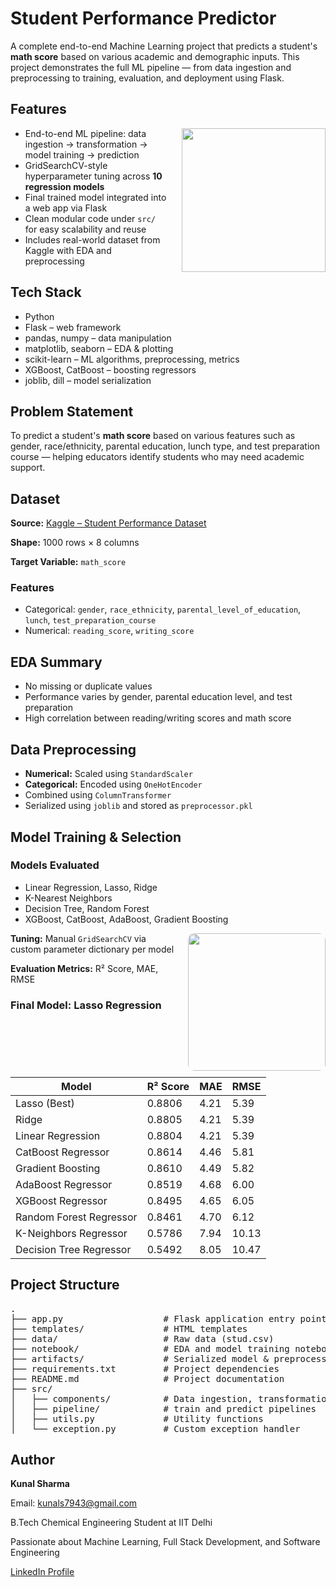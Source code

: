 <h1>Student Performance Predictor</h1>

<p>
A complete end-to-end Machine Learning project that predicts a student's <strong>math score</strong>
based on various academic and demographic inputs. This project demonstrates the full ML pipeline —
from data ingestion and preprocessing to training, evaluation, and deployment using Flask.
</p>

<h2>Features</h2>

<p>
  <img src="https://github.com/7oSkaaa/7oSkaaa/blob/main/Images/Right_Side.gif?raw=true" width="230" align="right" style="margin-left: 20px; margin-bottom: 10px;" />
</p>

<ul>
  <li>End-to-end ML pipeline: data ingestion → transformation → model training → prediction</li>
  <li>GridSearchCV-style hyperparameter tuning across <strong>10 regression models</strong></li>
  <li>Final trained model integrated into a web app via Flask</li>
  <li>Clean modular code under <code>src/</code> for easy scalability and reuse</li>
  <li>Includes real-world dataset from Kaggle with EDA and preprocessing</li>
</ul>

<h2>Tech Stack</h2>

<ul>
  <li>Python</li>
  <li>Flask – web framework</li>
  <li>pandas, numpy – data manipulation</li>
  <li>matplotlib, seaborn – EDA & plotting</li>
  <li>scikit-learn – ML algorithms, preprocessing, metrics</li>
  <li>XGBoost, CatBoost – boosting regressors</li>
  <li>joblib, dill – model serialization</li>
</ul>

<h2>Problem Statement</h2>

<p>
To predict a student's <strong>math score</strong> based on various features such as gender, race/ethnicity,
parental education, lunch type, and test preparation course — helping educators identify students
who may need academic support.
</p>

<h2>Dataset</h2>

<p><strong>Source:</strong> <a href="https://www.kaggle.com/datasets/spscientist/students-performance-in-exams" target="_blank">Kaggle – Student Performance Dataset</a></p>
<p><strong>Shape:</strong> 1000 rows × 8 columns</p>
<p><strong>Target Variable:</strong> <code>math_score</code></p>

<h3>Features</h3>

<ul>
  <li>Categorical: <code>gender</code>, <code>race_ethnicity</code>, <code>parental_level_of_education</code>, <code>lunch</code>, <code>test_preparation_course</code></li>
  <li>Numerical: <code>reading_score</code>, <code>writing_score</code></li>
</ul>

<h2>EDA Summary</h2>

<ul>
  <li>No missing or duplicate values</li>
  <li>Performance varies by gender, parental education level, and test preparation</li>
  <li>High correlation between reading/writing scores and math score</li>
</ul>

<h2>Data Preprocessing</h2>

<ul>
  <li><strong>Numerical:</strong> Scaled using <code>StandardScaler</code></li>
  <li><strong>Categorical:</strong> Encoded using <code>OneHotEncoder</code></li>
  <li>Combined using <code>ColumnTransformer</code></li>
  <li>Serialized using <code>joblib</code> and stored as <code>preprocessor.pkl</code></li>
</ul>

<h2>Model Training & Selection</h2>

<h3>Models Evaluated</h3>

<ul>
  <li>Linear Regression, Lasso, Ridge</li>
  <li>K-Nearest Neighbors</li>
  <li>Decision Tree, Random Forest</li>
  <li>XGBoost, CatBoost, AdaBoost, Gradient Boosting</li>
</ul>
<p>
  <img src="https://media.giphy.com/media/QBd2kLB5qDmysEXre9/giphy.gif" width="220" align="right" style="margin-left: 20px; margin-bottom: 10px; border-radius: 10px;" />
</p>
<p><strong>Tuning:</strong> Manual <code>GridSearchCV</code> via custom parameter dictionary per model</p>
<p><strong>Evaluation Metrics:</strong> R² Score, MAE, RMSE</p>

<h3>Final Model: Lasso Regression</h3>

<table>
  <thead>
    <tr>
      <th>Model</th>
      <th>R² Score</th>
      <th>MAE</th>
      <th>RMSE</th>
    </tr>
  </thead>
  <tbody>
    <tr><td>Lasso (Best)</td><td>0.8806</td><td>4.21</td><td>5.39</td></tr>
    <tr><td>Ridge</td><td>0.8805</td><td>4.21</td><td>5.39</td></tr>
    <tr><td>Linear Regression</td><td>0.8804</td><td>4.21</td><td>5.39</td></tr>
    <tr><td>CatBoost Regressor</td><td>0.8614</td><td>4.46</td><td>5.81</td></tr>
    <tr><td>Gradient Boosting</td><td>0.8610</td><td>4.49</td><td>5.82</td></tr>
    <tr><td>AdaBoost Regressor</td><td>0.8519</td><td>4.68</td><td>6.00</td></tr>
    <tr><td>XGBoost Regressor</td><td>0.8495</td><td>4.65</td><td>6.05</td></tr>
    <tr><td>Random Forest Regressor</td><td>0.8461</td><td>4.70</td><td>6.12</td></tr>
    <tr><td>K-Neighbors Regressor</td><td>0.5786</td><td>7.94</td><td>10.13</td></tr>
    <tr><td>Decision Tree Regressor</td><td>0.5492</td><td>8.05</td><td>10.47</td></tr>
  </tbody>
</table>

<h2>Project Structure</h2>

<pre>
.
├── app.py                   # Flask application entry point
├── templates/               # HTML templates
├── data/                    # Raw data (stud.csv)
├── notebook/                # EDA and model training notebooks
├── artifacts/               # Serialized model & preprocessor
├── requirements.txt         # Project dependencies
├── README.md                # Project documentation
├── src/
│   ├── components/          # Data ingestion, transformation, model training
│   ├── pipeline/            # train and predict pipelines
│   ├── utils.py             # Utility functions
│   └── exception.py         # Custom exception handler
</pre>

<h2>Author</h2>
<p><strong>Kunal Sharma</strong></p>
<p>Email: <a href="mailto:kunals7943@gmail.com">kunals7943@gmail.com</a></p>
<p>B.Tech Chemical Engineering Student at IIT Delhi</p>
<p>Passionate about Machine Learning, Full Stack Development, and Software Engineering</p>
<p><a href="https://www.linkedin.com/in/kunal-sharma-112010263/" target="_blank">LinkedIn Profile</a></p>